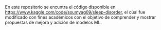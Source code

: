 En este repositorio se encuntra el código disponible en https://www.kaggle.com/code/soumyag09/sleep-disorder, el cúal fue modificado con fines académicos con el objetivo de comprender y mostrar propuestas de mejora y adición de modelos ML.
